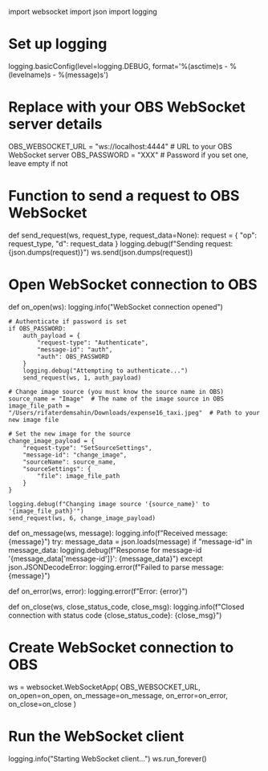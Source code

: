 import websocket
import json
import logging

# Set up logging
logging.basicConfig(level=logging.DEBUG, format='%(asctime)s - %(levelname)s - %(message)s')

# Replace with your OBS WebSocket server details
OBS_WEBSOCKET_URL = "ws://localhost:4444"  # URL to your OBS WebSocket server
OBS_PASSWORD = "XXX"  # Password if you set one, leave empty if not

# Function to send a request to OBS WebSocket
def send_request(ws, request_type, request_data=None):
    request = {
        "op": request_type,
        "d": request_data
    }
    logging.debug(f"Sending request: {json.dumps(request)}")
    ws.send(json.dumps(request))

# Open WebSocket connection to OBS
def on_open(ws):
    logging.info("WebSocket connection opened")

    # Authenticate if password is set
    if OBS_PASSWORD:
        auth_payload = {
            "request-type": "Authenticate",
            "message-id": "auth",
            "auth": OBS_PASSWORD
        }
        logging.debug("Attempting to authenticate...")
        send_request(ws, 1, auth_payload)

    # Change image source (you must know the source name in OBS)
    source_name = "Image"  # The name of the image source in OBS
    image_file_path = "/Users/rifaterdemsahin/Downloads/expense16_taxi.jpeg"  # Path to your new image file

    # Set the new image for the source
    change_image_payload = {
        "request-type": "SetSourceSettings",
        "message-id": "change_image",
        "sourceName": source_name,
        "sourceSettings": {
            "file": image_file_path
        }
    }

    logging.debug(f"Changing image source '{source_name}' to '{image_file_path}'")
    send_request(ws, 6, change_image_payload)

def on_message(ws, message):
    logging.info(f"Received message: {message}")
    try:
        message_data = json.loads(message)
        if "message-id" in message_data:
            logging.debug(f"Response for message-id '{message_data['message-id']}': {message_data}")
    except json.JSONDecodeError:
        logging.error(f"Failed to parse message: {message}")

def on_error(ws, error):
    logging.error(f"Error: {error}")

def on_close(ws, close_status_code, close_msg):
    logging.info(f"Closed connection with status code {close_status_code}: {close_msg}")

# Create WebSocket connection to OBS
ws = websocket.WebSocketApp(
    OBS_WEBSOCKET_URL,
    on_open=on_open,
    on_message=on_message,
    on_error=on_error,
    on_close=on_close
)

# Run the WebSocket client
logging.info("Starting WebSocket client...")
ws.run_forever()